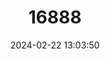 ---
title: "16888"
category: "Phascogale calura"
draft: false
date: 2024-02-22 13:03:50
languages:
  English: ["Red-tailed Wambenger", "Red-tailed Phascogale"]
  French: ["Petit Phascogale"]
---